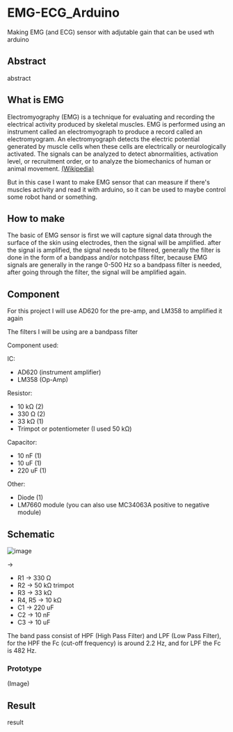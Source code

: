 # EMG-ECG_Arduino
Making EMG (and ECG) sensor with adjutable gain that can be used wth arduino 

## Abstract

abstract

## What is EMG

Electromyography (EMG) is a technique for evaluating and recording the electrical activity produced by skeletal muscles. EMG is performed using an instrument called an electromyograph to produce a record called an electromyogram. An electromyograph detects the electric potential generated by muscle cells when these cells are electrically or neurologically activated. The signals can be analyzed to detect abnormalities, activation level, or recruitment order, or to analyze the biomechanics of human or animal movement. [(Wikipedia)](https://en.wikipedia.org/wiki/Electromyography)

But in this case I want to make EMG sensor that can measure if there's muscles activity and read it with arduino, so it can be used to maybe control some robot hand or something.

## How to make

The basic of EMG sensor is first we will capture signal data through the surface of the skin using electrodes, then the signal will be amplified. after the signal is amplified, the signal needs to be filtered, generally the filter is done in the form of a bandpass and/or notchpass filter, because EMG signals are generally in the range 0-500 Hz so a bandpass filter is needed, after going through the filter, the signal will be amplified again.


## Component

For this project I will use AD620 for the pre-amp, and LM358 to amplified it again

The filters I will be using are a bandpass filter

Component used:

IC:
- AD620 (instrument amplifier)
- LM358 (Op-Amp)

Resistor:
- 10 kΩ (2)
- 330 Ω (2)
- 33 kΩ (1)
- Trimpot or potentiometer (I used 50 kΩ)

Capacitor:
- 10 nF (1)
- 10 uF (1)
- 220 uF (1)

Other:
- Diode (1)
- LM7660 module (you can also use MC34063A positive to negative module)

## Schematic

![image](https://user-images.githubusercontent.com/105662575/234283722-94559312-6164-4e0a-9ef0-4037cd8fb142.png)

->
- R1 -> 330 Ω
- R2 -> 50 kΩ trimpot
- R3 -> 33 kΩ
- R4, R5 -> 10 kΩ
- C1 -> 220 uF
- C2 -> 10 nF
- C3 -> 10 uF

The band pass consist of HPF (High Pass Filter) and LPF (Low Pass Filter), for the HPF the Fc (cut-off frequency) is around 2.2 Hz, and for LPF the Fc is 482 Hz. 

### Prototype

(Image)


## Result

result
